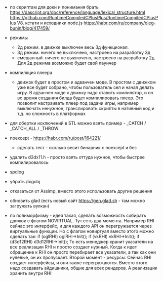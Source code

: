 ﻿- по скриптам
	для доки и понимания брать https://dascript.org/doc/reference/language/lexical_structure.html
	https://github.com/RuntimeCompiledCPlusPlus/RuntimeCompiledCPlusPlus
	V8. кстати и исходники node.js
	https://habr.com/ru/company/oleg-bunin/blog/417459/

- режимы
	- 2д режим. в движке выключен весь 3д функционал.
	- 3д режим. ничего не выключено, настроено на разработку 3д
	- смешанный. ничего не выключено, настроено на разработку 2д
	Для 2д режима возможно будет свой лаунчер

- компиляция плеера
	- движок будет в простом и адванчен моде. В простом с движком уже все будет собрано, чтобы пользователь сел и начал делать игру. В адванчен моде к движку надо ставить компилятор, и он во время создания билда будет компилировать плеер. Это позволит настраивать плеер под задачи игры, например выключать ненужное, транслировать скрипты в нативный код и т.д.
	но сложность в платформах

- для обертки исключений в STL можно взять пример - _CATCH / _CATCH_ALL / _THROW
- noexcept - https://habr.com/ru/post/164221/
	- сделать тест - сколько весит бинарник с noexcept и без
- удалить d3dx11.h - просто взять оттуда нужное, чтобы быстрее компилировалось
- spdlog
- убрать /bigobj
- отказаться от Assimp, вместо этого использовать другие решения
- обновить glad (есть новый сайт https://gen.glad.sh - там можно загружать вулкан)

- по полиморфизму - идея такая, сделать возможность собирать движок с флагом NOVIRTUAL. Тут есть два момента. Например RHI - сейчас это интерфейс, и для каждого API он перегружается через виртуальные функции. Но с флагом новиртуал вместо этого можно сделать так:
		if (oglRHI) oglRHI->Init();
		if (vkRHI) vkRHI->Init();
		if (d3d12RHI) d3d12RHI->Init();
	То есть менеджер хранит указатели на все реализации RHI и просто создает нужный. Когда к идет обращение к RHI он просто перебирает все указатели, а так как они нулевые, он их пропускает.
	Второй момент - ресурсы. Сейчас RHI создает интерфейсы, и они также перегружаются. Вместо этого надо создавать айдишники, общие для всех рендеров. А реализации хранить внутри RHI